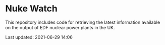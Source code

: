 # Nuke Watch

This repository includes code for retrieving the latest information available on the output of EDF nuclear power plants in the UK.

Last updated: 2021-06-29 14:06